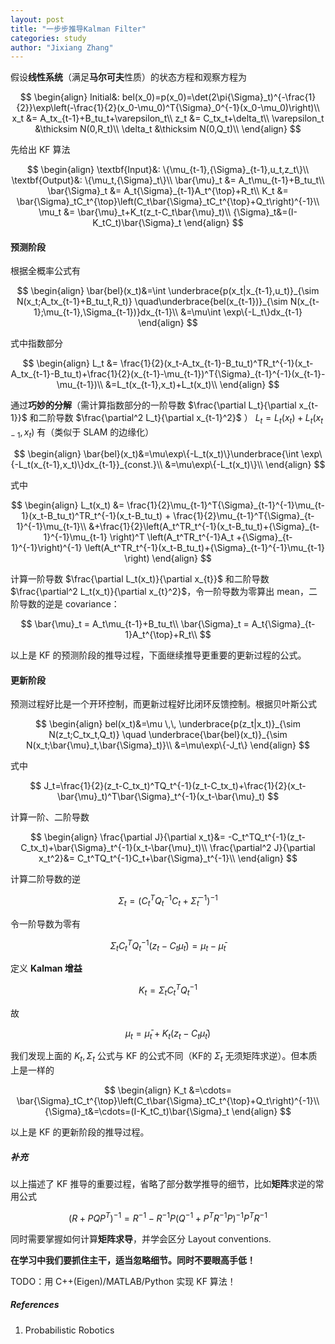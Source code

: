 ```yaml
---
layout: post
title: "一步步推导Kalman Filter"
categories: study
author: "Jixiang Zhang"
---
```


假设**线性系统**（满足**马尔可夫**性质）的状态方程和观察方程为

$$
\begin{align}
Initial&: bel(x_0)=p(x_0)=\det(2\pi{\Sigma}_t)^{-\frac{1}{2}}\exp\left(-\frac{1}{2}(x_0-\mu_0)^T{\Sigma}_0^{-1}(x_0-\mu_0)\right)\\
x_t &= A_tx_{t-1}+B_tu_t+\varepsilon_t\\
z_t &= C_tx_t+\delta_t\\
\varepsilon_t &\thicksim N(0,R_t)\\
\delta_t &\thicksim N(0,Q_t)\\
\end{align}
$$

先给出 KF 算法

$$
\begin{align}
\textbf{Input}&: \{\mu_{t-1},{\Sigma}_{t-1},u_t,z_t\}\\
\textbf{Output}&: \{\mu_t,{\Sigma}_t\}\\
\bar{\mu}_t &= A_t\mu_{t-1}+B_tu_t\\
\bar{\Sigma}_t &= A_t{\Sigma}_{t-1}A_t^{\top}+R_t\\
K_t &= \bar{\Sigma}_tC_t^{\top}\left(C_t\bar{\Sigma}_tC_t^{\top}+Q_t\right)^{-1}\\
\mu_t &= \bar{\mu}_t+K_t(z_t-C_t\bar{\mu}_t)\\
{\Sigma}_t&=(I-K_tC_t)\bar{\Sigma}_t
\end{align}
$$

#### 预测阶段

根据全概率公式有

$$
\begin{align}
\bar{bel}(x_t)&=\int \underbrace{p(x_t|x_{t-1},u_t)}_{\sim N(x_t;A_tx_{t-1}+B_tu_t,R_t)} \quad\underbrace{bel(x_{t-1})}_{\sim N(x_{t-1};\mu_{t-1},\Sigma_{t-1})}dx_{t-1}\\
&=\mu\int \exp\{-L_t\}dx_{t-1}
\end{align}
$$

式中指数部分

$$
\begin{align}
L_t &= \frac{1}{2}(x_t-A_tx_{t-1}-B_tu_t)^TR_t^{-1}(x_t-A_tx_{t-1}-B_tu_t)+\frac{1}{2}(x_{t-1}-\mu_{t-1})^T{\Sigma}_{t-1}^{-1}(x_{t-1}-\mu_{t-1})\\
&=L_t(x_{t-1},x_t)+L_t(x_t)\\
\end{align}
$$

通过**巧妙的分解**（需计算指数部分的一阶导数 $\frac{\partial L_t}{\partial x_{t-1}}$ 和二阶导数 $\frac{\partial^2 L_t}{\partial x_{t-1}^2}$ ） $L_t=L_t(x_t)+L_t(x_{t-1},x_t)$ 有（类似于 SLAM 的边缘化）

$$
\begin{align}
\bar{bel}(x_t)&=\mu\exp\{-L_t(x_t)\}\underbrace{\int \exp\{-L_t(x_{t-1},x_t)\}dx_{t-1}}_{const.}\\
&=\mu\exp\{-L_t(x_t)\}\\
\end{align}
$$

式中

$$
\begin{align}
L_t(x_t) &= \frac{1}{2}\mu_{t-1}^T{\Sigma}_{t-1}^{-1}\mu_{t-1}(x_t-B_tu_t)^TR_t^{-1}(x_t-B_tu_t) + \frac{1}{2}\mu_{t-1}^T{\Sigma}_{t-1}^{-1}\mu_{t-1}\\
&+\frac{1}{2}\left(A_t^TR_t^{-1}(x_t-B_tu_t)+{\Sigma}_{t-1}^{-1}\mu_{t-1} \right)^T \left(A_t^TR_t^{-1}A_t +{\Sigma}_{t-1}^{-1}\right)^{-1} \left(A_t^TR_t^{-1}(x_t-B_tu_t)+{\Sigma}_{t-1}^{-1}\mu_{t-1} \right)
\end{align}
$$

计算一阶导数 $\frac{\partial L_t(x_t)}{\partial x_{t}}$ 和二阶导数 $\frac{\partial^2 L_t(x_t)}{\partial x_{t}^2}$，令一阶导数为零算出 mean，二阶导数的逆是 covariance：

$$
\bar{\mu}_t = A_t\mu_{t-1}+B_tu_t\\
\bar{\Sigma}_t = A_t{\Sigma}_{t-1}A_t^{\top}+R_t\\
$$

以上是 KF 的预测阶段的推导过程，下面继续推导更重要的更新过程的公式。

#### 更新阶段

预测过程好比是一个开环控制，而更新过程好比闭环反馈控制。根据贝叶斯公式

$$
\begin{align}
bel(x_t)&=\mu \,\, \underbrace{p(z_t|x_t)}_{\sim N(z_t;C_tx_t,Q_t)} \quad \underbrace{\bar{bel}(x_t)}_{\sim N(x_t;\bar{\mu}_t,\bar{\Sigma}_t)}\\
&=\mu\exp\{-J_t\}
\end{align}
$$

式中

$$
J_t=\frac{1}{2}(z_t-C_tx_t)^TQ_t^{-1}(z_t-C_tx_t)+\frac{1}{2}(x_t-\bar{\mu}_t)^T\bar{\Sigma}_t^{-1}(x_t-\bar{\mu}_t)
$$

计算一阶、二阶导数

$$
\begin{align}
\frac{\partial J}{\partial x_t}&= -C_t^TQ_t^{-1}(z_t-C_tx_t)+\bar{\Sigma}_t^{-1}(x_t-\bar{\mu}_t)\\
\frac{\partial^2 J}{\partial x_t^2}&= C_t^TQ_t^{-1}C_t+\bar{\Sigma}_t^{-1}\\
\end{align}
$$

计算二阶导数的逆

$$
{\Sigma}_t=(C_t^TQ_t^{-1}C_t+\bar{\Sigma}_t^{-1})^{-1}
$$

令一阶导数为零有

$$
{\Sigma}_tC_t^TQ_t^{-1}(z_t-C_t\bar\mu_t)=\mu_t-\bar\mu_t
$$

定义 **Kalman 增益**

$$
K_t={\Sigma}_tC_t^TQ_t^{-1}
$$

故

$$
\mu_t=\bar\mu_t+K_t(z_t-C_t\bar\mu_t)
$$

我们发现上面的 $K_t, {\Sigma}_t$ 公式与 KF 的公式不同（KF的 ${\Sigma}_t$ 无须矩阵求逆）。但本质上是一样的

$$
\begin{align}
K_t &=\cdots= \bar{\Sigma}_tC_t^{\top}\left(C_t\bar{\Sigma}_tC_t^{\top}+Q_t\right)^{-1}\\
{\Sigma}_t&=\cdots=(I-K_tC_t)\bar{\Sigma}_t
\end{align}
$$

以上是 KF 的更新阶段的推导过程。

##### 补充

以上描述了 KF 推导的重要过程，省略了部分数学推导的细节，比如**矩阵**求逆的常用公式

$$
(R+PQP^T)^{-1}=R^{-1}-R^{-1}P(Q^{-1}+P^TR^{-1}P)^{-1}P^TR^{-1}
$$

同时需要掌握如何计算**矩阵求导**，并学会区分 Layout conventions.

**在学习中我们要抓住主干，适当忽略细节。同时不要眼高手低！**



TODO：用 C++(Eigen)/MATLAB/Python 实现 KF 算法！



##### References

1. Probabilistic Robotics
